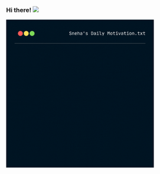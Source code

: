 ### Hi there! <img src="https://raw.githubusercontent.com/MartinHeinz/MartinHeinz/master/wave.gif" width="30px">
<img src="git.gif" width="400" height="400">

